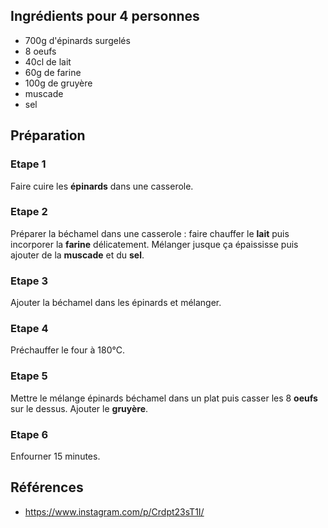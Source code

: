 ## Ingrédients pour 4 personnes

- 700g d'épinards surgelés
- 8 oeufs
- 40cl de lait
- 60g de farine
- 100g de gruyère
- muscade
- sel

## Préparation

### Etape 1

Faire cuire les **épinards** dans une casserole.

### Etape 2

Préparer la béchamel dans une casserole : faire chauffer le **lait** puis incorporer la **farine** délicatement. Mélanger jusque ça épaississe puis ajouter de la **muscade** et du **sel**.

### Etape 3

Ajouter la béchamel dans les épinards et mélanger.

### Etape 4

Préchauffer le four à 180°C.

### Etape 5

Mettre le mélange épinards béchamel dans un plat puis casser les 8 **oeufs** sur le dessus. Ajouter le **gruyère**.

### Etape 6

Enfourner 15 minutes.

## Références

- https://www.instagram.com/p/Crdpt23sT1I/
